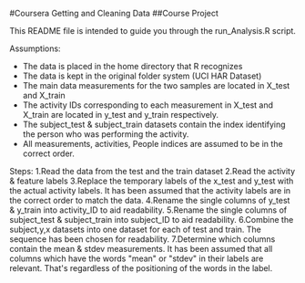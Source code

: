 #Coursera Getting and Cleaning Data
##Course Project

This README file is intended to guide you through the run_Analysis.R script.

Assumptions:
- The data is placed in the home directory that R recognizes
- The data is kept in the original folder system (UCI HAR Dataset)
- The main data measurements for the two samples are located in X_test and X_train
- The activity IDs corresponding to each measurement in X_test and X_train are located in y_test and y_train respectively.
- The subject_test & subject_train datasets contain the index identifying the person who was performing the activity.
- All measurements, activities, People indices are assumed to be in the correct order.


Steps:
1.Read the data from the test and the train dataset
2.Read the activity & feature labels
3.Replace the temporary labels of the x_test and y_test with the actual activity labels. It has been assumed that the activity labels are in the correct order to match the data.
4.Rename the single columns of y_test & y_train into activity_ID to aid readability.
5.Rename the single columns of subject_test & subject_train into subject_ID to aid readability.
6.Combine the subject,y,x datasets into one dataset for each of test and train. The sequence has been chosen for readability.
7.Determine which columns contain the mean & stdev measurements. It has been assumed that all columns which have the words "mean" or "stdev" in their labels are relevant. That's regardless of the positioning of the words in the label.